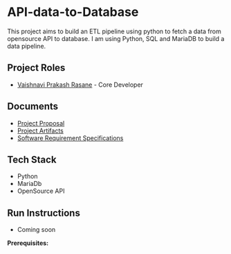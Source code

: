 # API-data-to-Database
This project aims to build an ETL pipeline using python to fetch a data from opensource API to database. I am using Python, SQL and MariaDB to build a data pipeline.

## Project Roles
* [Vaishnavi Prakash Rasane](https://vaishnavirasane.github.io/Vaishnavi-Rasane/) - Core Developer

## Documents
* [Project Proposal]()
* [Project Artifacts]()
* [Software Requirement Specifications]()

## Tech Stack 
* Python
* MariaDb
* OpenSource API

## Run Instructions
* Coming soon

**Prerequisites:**
